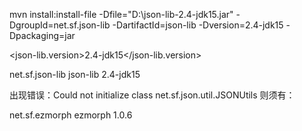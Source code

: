 mvn install:install-file -Dfile="D:\json-lib-2.4-jdk15.jar" -DgroupId=net.sf.json-lib -DartifactId=json-lib -Dversion=2.4-jdk15 -Dpackaging=jar

<!-- 阿里云 依赖 -->
<!-- 蚂蚁金服 依赖 -->
<json-lib.version>2.4-jdk15</json-lib.version>

<dependency>
    <groupId>net.sf.json-lib</groupId>
    <artifactId>json-lib</artifactId>
    <version>2.4-jdk15</version>
</dependency>
    
出现错误：Could not initialize class net.sf.json.util.JSONUtils
则须有：
<!-- https://mvnrepository.com/artifact/net.sf.ezmorph/ezmorph -->
<dependency>
    <groupId>net.sf.ezmorph</groupId>
    <artifactId>ezmorph</artifactId>
    <version>1.0.6</version>
</dependency>